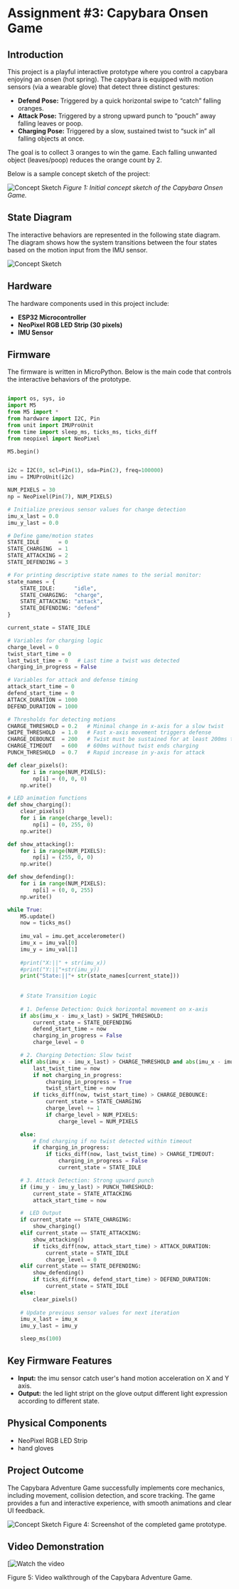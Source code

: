 # Assignment #3: Capybara Onsen Game

## Introduction

This project is a playful interactive prototype where you control a capybara enjoying an onsen (hot spring). The capybara is equipped with motion sensors (via a wearable glove) that detect three distinct gestures:

- **Defend Pose:** Triggered by a quick horizontal swipe to “catch” falling oranges.
- **Attack Pose:** Triggered by a strong upward punch to “pouch” away falling leaves or poop.
- **Charging Pose:** Triggered by a slow, sustained twist to “suck in” all falling objects at once.

The goal is to collect 3 oranges to win the game. Each falling unwanted object (leaves/poop) reduces the orange count by 2.

Below is a sample concept sketch of the project:
  
![Concept Sketch](glove_sketch.png)
*Figure 1: Initial concept sketch of the Capybara Onsen Game.*

## State Diagram

The interactive behaviors are represented in the following state diagram. The diagram shows how the system transitions between the four states based on the motion input from the IMU sensor.

![Concept Sketch](imu_glove_flowchart.png)

## Hardware

The hardware components used in this project include:

- **ESP32 Microcontroller** 
- **NeoPixel RGB LED Strip (30 pixels)**
- **IMU Sensor**

## Firmware

The firmware is written in MicroPython. Below is the main code that controls the interactive behaviors of the prototype.
```python

import os, sys, io
import M5
from M5 import *
from hardware import I2C, Pin
from unit import IMUProUnit
from time import sleep_ms, ticks_ms, ticks_diff
from neopixel import NeoPixel

M5.begin()


i2c = I2C(0, scl=Pin(1), sda=Pin(2), freq=100000)
imu = IMUProUnit(i2c)

NUM_PIXELS = 30
np = NeoPixel(Pin(7), NUM_PIXELS)

# Initialize previous sensor values for change detection
imu_x_last = 0.0
imu_y_last = 0.0

# Define game/motion states
STATE_IDLE      = 0
STATE_CHARGING  = 1
STATE_ATTACKING = 2
STATE_DEFENDING = 3

# For printing descriptive state names to the serial monitor:
state_names = {
    STATE_IDLE:      "idle",
    STATE_CHARGING:  "charge",
    STATE_ATTACKING: "attack",
    STATE_DEFENDING: "defend"
}

current_state = STATE_IDLE

# Variables for charging logic
charge_level = 0      
twist_start_time = 0  
last_twist_time = 0   # Last time a twist was detected
charging_in_progress = False

# Variables for attack and defense timing
attack_start_time = 0
defend_start_time = 0
ATTACK_DURATION = 1000  
DEFEND_DURATION = 1000 

# Thresholds for detecting motions
CHARGE_THRESHOLD = 0.2   # Minimal change in x-axis for a slow twist
SWIPE_THRESHOLD  = 1.0   # Fast x-axis movement triggers defense
CHARGE_DEBOUNCE  = 200   # Twist must be sustained for at least 200ms to count
CHARGE_TIMEOUT   = 600   # 600ms without twist ends charging
PUNCH_THRESHOLD  = 0.7   # Rapid increase in y-axis for attack

def clear_pixels():
    for i in range(NUM_PIXELS):
        np[i] = (0, 0, 0)
    np.write()

# LED animation functions
def show_charging():
    clear_pixels()
    for i in range(charge_level):
        np[i] = (0, 255, 0) 
    np.write()

def show_attacking():
    for i in range(NUM_PIXELS):
        np[i] = (255, 0, 0) 
    np.write()

def show_defending():
    for i in range(NUM_PIXELS):
        np[i] = (0, 0, 255) 
    np.write()

while True:
    M5.update()
    now = ticks_ms()
    
    imu_val = imu.get_accelerometer()
    imu_x = imu_val[0]
    imu_y = imu_val[1]
    
    #print("X:||" + str(imu_x))
    #print("Y:||"+str(imu_y))
    print("State:||"+ str(state_names[current_state]))
    
    
    # State Transition Logic 
    
    # 1. Defense Detection: Quick horizontal movement on x-axis
    if abs(imu_x - imu_x_last) > SWIPE_THRESHOLD:
        current_state = STATE_DEFENDING
        defend_start_time = now
        charging_in_progress = False
        charge_level = 0

    # 2. Charging Detection: Slow twist 
    elif abs(imu_x - imu_x_last) > CHARGE_THRESHOLD and abs(imu_x - imu_x_last) < SWIPE_THRESHOLD:
        last_twist_time = now
        if not charging_in_progress:
            charging_in_progress = True
            twist_start_time = now
        if ticks_diff(now, twist_start_time) > CHARGE_DEBOUNCE:
            current_state = STATE_CHARGING
            charge_level += 1
            if charge_level > NUM_PIXELS:
                charge_level = NUM_PIXELS

    else:
        # End charging if no twist detected within timeout
        if charging_in_progress:
            if ticks_diff(now, last_twist_time) > CHARGE_TIMEOUT:
                charging_in_progress = False
                current_state = STATE_IDLE

    # 3. Attack Detection: Strong upward punch 
    if (imu_y - imu_y_last) > PUNCH_THRESHOLD:
        current_state = STATE_ATTACKING
        attack_start_time = now

    #  LED Output 
    if current_state == STATE_CHARGING:
        show_charging()
    elif current_state == STATE_ATTACKING:
        show_attacking()
        if ticks_diff(now, attack_start_time) > ATTACK_DURATION:
            current_state = STATE_IDLE
            charge_level = 0 
    elif current_state == STATE_DEFENDING:
        show_defending()
        if ticks_diff(now, defend_start_time) > DEFEND_DURATION:
            current_state = STATE_IDLE
    else:
        clear_pixels()
    
    # Update previous sensor values for next iteration
    imu_x_last = imu_x
    imu_y_last = imu_y

    sleep_ms(100)
```


## Key Firmware Features

- **Input:** the imu sensor catch user's hand motion acceleration on X and Y axis.
- **Output:** the led light stript on the glove output different light expression according to different state.

## Physical Components

- NeoPixel RGB LED Strip
- hand gloves

## Project Outcome

The Capybara Adventure Game successfully implements core mechanics, including movement, collision detection, and score tracking. The game provides a fun and interactive experience, with smooth animations and clear UI feedback.

![Concept Sketch](game-picture.png)
Figure 4: Screenshot of the completed game prototype.

## Video Demonstration

[![Watch the video](https://drive.google.com/file/d/1Zvna5eYeU9TRgLNzIyA8TtcEPz9fLHBQ/view?usp=drive_link)  

Figure 5: Video walkthrough of the Capybara Adventure Game.

